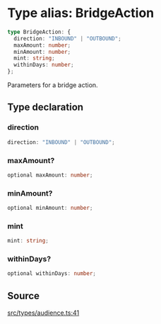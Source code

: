 # Type alias: BridgeAction

```ts
type BridgeAction: {
  direction: "INBOUND" | "OUTBOUND";
  maxAmount: number;
  minAmount: number;
  mint: string;
  withinDays: number;
};
```

Parameters for a bridge action.

## Type declaration

### direction

```ts
direction: "INBOUND" | "OUTBOUND";
```

### maxAmount?

```ts
optional maxAmount: number;
```

### minAmount?

```ts
optional minAmount: number;
```

### mint

```ts
mint: string;
```

### withinDays?

```ts
optional withinDays: number;
```

## Source

[src/types/audience.ts:41](https://github.com/torque-labs/torque-ts-sdk/blob/3bb7686d9ca1711cb29a16a45efd25d459673e82/src/types/audience.ts#L41)
